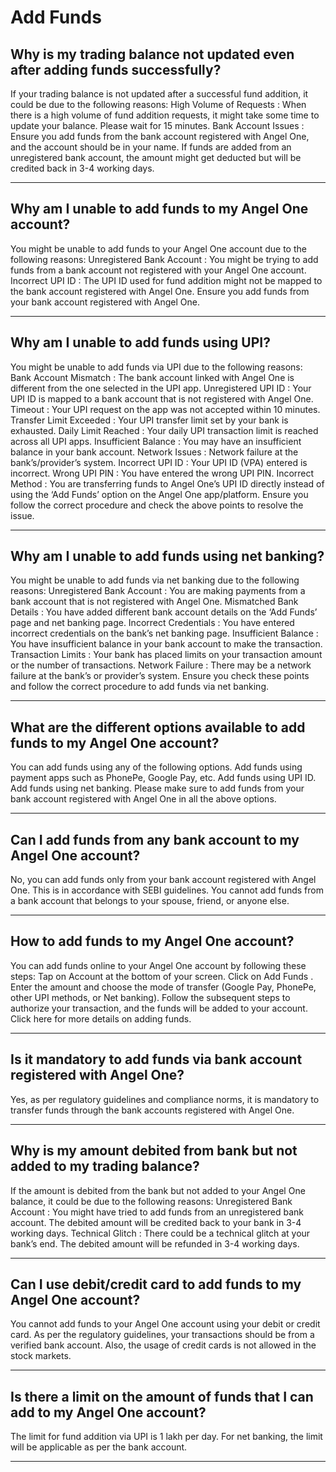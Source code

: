 # Add Funds

## Why is my trading balance not updated even after adding funds successfully?

If your trading balance is not updated after a successful fund addition, it could be due to the following reasons:
High Volume of Requests
: When there is a high volume of fund addition requests, it might take some time to update your balance. Please wait for 15 minutes.
Bank Account Issues
: Ensure you add funds from the bank account registered with Angel One, and the account should be in your name. If funds are added from an unregistered bank account, the amount might get deducted but will be credited back in 3-4 working days.

---

## Why am I unable to add funds to my Angel One account?

You might be unable to add funds to your Angel One account due to the following reasons:
Unregistered Bank Account
: You might be trying to add funds from a bank account not registered with your Angel One account.
Incorrect UPI ID
: The UPI ID used for fund addition might not be mapped to the bank account registered with Angel One.
Ensure you add funds from your bank account registered with Angel One.

---

## Why am I unable to add funds using UPI?

You might be unable to add funds via UPI due to the following reasons:
Bank Account Mismatch
: The bank account linked with Angel One is different from the one selected in the UPI app.
Unregistered UPI ID
: Your UPI ID is mapped to a bank account that is not registered with Angel One.
Timeout
: Your UPI request on the app was not accepted within 10 minutes.
Transfer Limit Exceeded
: Your UPI transfer limit set by your bank is exhausted.
Daily Limit Reached
: Your daily UPI transaction limit is reached across all UPI apps.
Insufficient Balance
: You may have an insufficient balance in your bank account.
Network Issues
: Network failure at the bank’s/provider’s system.
Incorrect UPI ID
: Your UPI ID (VPA) entered is incorrect.
Wrong UPI PIN
: You have entered the wrong UPI PIN.
Incorrect Method
: You are transferring funds to Angel One’s UPI ID directly instead of using the ‘Add Funds’ option on the Angel One app/platform.
Ensure you follow the correct procedure and check the above points to resolve the issue.

---

## Why am I unable to add funds using net banking?

You might be unable to add funds via net banking due to the following reasons:
Unregistered Bank Account
: You are making payments from a bank account that is not registered with Angel One.
Mismatched Bank Details
: You have added different bank account details on the ‘Add Funds’ page and net banking page.
Incorrect Credentials
: You have entered incorrect credentials on the bank’s net banking page.
Insufficient Balance
: You have insufficient balance in your bank account to make the transaction.
Transaction Limits
: Your bank has placed limits on your transaction amount or the number of transactions.
Network Failure
: There may be a network failure at the bank’s or provider’s system.
Ensure you check these points and follow the correct procedure to add funds via net banking.

---

## What are the different options available to add funds to my Angel One account?

You can add funds using any of the following options.
Add funds using payment apps such as PhonePe, Google Pay, etc.
Add funds using UPI ID.
Add funds using net banking.
Please make sure to add funds from your bank account registered with Angel One in all the above options.

---

## Can I add funds from any bank account to my Angel One account?

No, you can add funds only from your bank account registered with Angel One. This is in accordance with SEBI guidelines. You cannot add funds from a bank account that belongs to your spouse, friend, or anyone else.

---

## How to add funds to my Angel One account?

You can add funds online to your Angel One account by following these steps:
Tap on
Account
at the bottom of your screen.
Click on
Add Funds
.
Enter the amount and choose the mode of transfer (Google Pay, PhonePe, other UPI methods, or Net banking).
Follow the subsequent steps to authorize your transaction, and the funds will be added to your account.
Click here
for more details on adding funds.

---

## Is it mandatory to add funds via bank account registered with Angel One?

Yes, as per regulatory guidelines and compliance norms, it is mandatory to transfer funds through the bank accounts registered with Angel One.

---

## Why is my amount debited from bank but not added to my trading balance?

If the amount is debited from the bank but not added to your Angel One balance, it could be due to the following reasons:
Unregistered Bank Account
: You might have tried to add funds from an unregistered bank account. The debited amount will be credited back to your bank in 3-4 working days.
Technical Glitch
: There could be a technical glitch at your bank’s end. The debited amount will be refunded in 3-4 working days.

---

## Can I use debit/credit card to add funds to my Angel One account?

You cannot add funds to your Angel One account using your debit or credit card. As per the regulatory guidelines, your transactions should be from a verified bank account. Also, the usage of credit cards is not allowed in the stock markets.

---

## Is there a limit on the amount of funds that I can add to my Angel One account?

The limit for fund addition via UPI is 1 lakh per day.
For net banking, the limit will be applicable as per the bank account.

---

